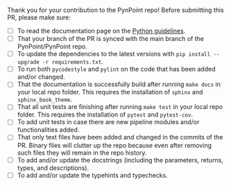 Thank you for your contribution to the PynPoint repo! Before submitting this PR, please make sure:

- [ ] To read the documentation page on the [Python guidelines](https://pynpoint.readthedocs.io/en/latest/python.html).
- [ ] That your branch of the PR is synced with the main branch of the PynPoint/PynPoint repo.
- [ ] To update the dependencies to the latest versions with `pip install --upgrade -r requirements.txt`.
- [ ] To run both `pycodestyle` and `pylint` on the code that has been added and/or changed.
- [ ] That the documentation is successfully build after running `make docs` in your local repo folder. This requires the installation of `sphinx` and `sphinx_book_theme`.
- [ ] That all unit tests are finishing after running `make test` in your local repo folder. This requires the installation of `pytest` and `pytest-cov`.
- [ ] To add unit tests in case there are new pipeline modules and/or functionalities added.
- [ ] That only text files have been added and changed in the commits of the PR. Binary files will clutter up the repo because even after removing such files they will remain in the repo history.
- [ ] To add and/or update the docstrings (including the parameters, returns, types, and descriptions).
- [ ] To add and/or update the typehints and typechecks.
